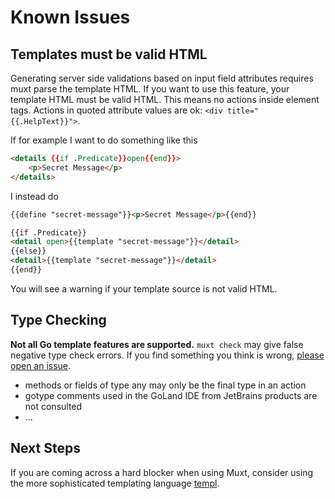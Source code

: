 # Known Issues

## Templates must be valid HTML

Generating server side validations based on input field attributes
requires muxt parse the template HTML.
If you want to use this feature, your template HTML must be valid HTML.
This means no actions inside element tags. Actions in quoted attribute values are ok: `<div title="{{.HelpText}}">`.

If for example I want to do something like this

```html
<details {{if .Predicate}}open{{end}}>
    <p>Secret Message</p>
</details>
```

I instead do

```html
{{define "secret-message"}}<p>Secret Message</p>{{end}}

{{if .Predicate}}
<detail open>{{template "secret-message"}}</detail>
{{else}}
<detail>{{template "secret-message"}}</detail>
{{end}}
```

You will see a warning if your template source is not valid HTML.

## Type Checking

**Not all Go template features are supported.**
`muxt check` may give false negative type check errors.
If you find something you think is wrong, [please open an issue](https://github.com/crhntr/muxt/issues/new).

- methods or fields of type any may only be the final type in an action
- gotype comments used in the GoLand IDE from JetBrains products are not consulted
- ...

## Next Steps

If you are coming across a hard blocker when using Muxt, consider using the more sophisticated templating
language [templ](https://templ.guide).
